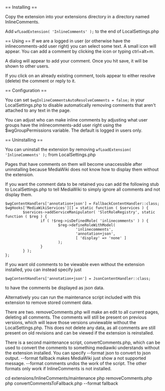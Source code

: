 == Installing ==

Copy the extension into your extensions directory in a directory named InlineComments.

Add `wfLoadExtension( 'InlineComments' );` to the end of LocalSettings.php

== Using ==
If we are a logged in user (or otherwise have the inlinecomments-add user right) you can select some text. A small
icon will appear. You can add a comment by clicking the icon or typing ctrl+alt+m.

A dialog will appear to add your comment. Once you hit save, it will be shown to other users.

If you click on an already existing comment, tools appear to either resolve (delete) the comment or reply to it.

== Configuration ==

You can set `$wgInlineCommentsAutoResolveComments = false;` in your LocalSettings.php to disable
automatically removing comments that aren't attached to any text in the page.

You can adjust who can make inline comments by adjusting what user groups have the inlinecomments-add
user right using the $wgGroupPermissions variable. The default is logged in users only.

== Uninstalling ==

You can uninstall the extension by removing `wfLoadExtension( 'InlineComments' );` from LocalSettings.php

Pages that have comments on them will become unaccessible after uninstalling because MediaWiki does
not know how to display them without the extension.

If you want the comment data to be retained you can add the following stub to LocalSettings.php to
tell MediaWiki to simply ignore all comments and not display them.

```
$wgContentHandlers['annotation+json'] = FallbackContentHandler::class;
$wgHooks['MediaWikiServices'][] = static function ( $services ) { 
        $services->addServiceManipulator( 'SlotRoleRegistry', static function ( $reg ) { 
                if ( !$reg->isDefinedRole( 'inlinecomments' ) ) { 
                        $reg->defineRoleWithModel(
                                'inlinecomments',
                                'annotation+json',
                                [ 'display' => 'none' ]
                        );
                }   
        } );
};
```

If you want old comments to be viewable even without the extension installed, you can instead specify just
```
$wgContentHandlers['annotation+json'] = JsonContentHandler::class;
```
to have the comments be displayed as json data.

Alternatively you can run the maintenance script included with this extension to remove stored comment data.

There are two. removeComments.php will make an edit to all current pages, deleting all comments. The comments will
still be present on previous versions, which will leave those versions unviewable without the LocalSettings.php.
This does not delete any data, as all comments are still present on old revisions and can be viewed if the
extension is reinstalled.

There is a second maintenance script, convertComments.php, which can be used to convert the comments to
something mediawiki understands without the extension installed. You can specify --format json to convert
to json output. --format fallback makes MediaWiki just show a not supported message. --format comments undos
the work of the script. The other formats only work if InlineComments is not installed.

cd extensions/InlineComments/maintenance
php removeComments.php
php convertCommentsToFallback.php --format fallback

